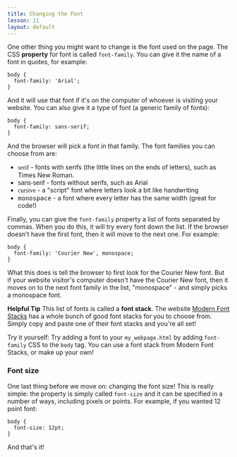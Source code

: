 ```yaml
---
title: Changing the Font
lesson: 11
layout: default
---
```


One other thing you might want to change is the font used on the page. The CSS **property** for font is called `font-family`. You can give it the name of a font in quotes, for example: 

```
body {
  font-family: 'Arial';
}
```

And it will use that font if it's on the computer of whoever is visiting your website. You can also give it a type of font (a generic family of fonts):

```
body {
  font-family: sans-serif; 
}
```

And the browser will pick a font in that family. The font families you can choose from are: 

- <span style="font-family:serif">serif</span> - fonts with serifs (the little lines on the ends of letters), such as Times New Roman.
- <span style="font-family:sans-serif">sans-serif</span> - fonts without serifs, such as Arial
- <span style="font-family:cursive">cursive</span> - a "script" font where letters look a bit like handwriting
- <span style="font-family:monospace">monospace</span> - a font where every letter has the same width (great for code!)

Finally, you can give the `font-family` property a list of fonts separated by commas. When you do this, it will try every font down the list. If the browser doesn't have the first font, then it will move to the next one. For example: 

```
body {
  font-family: 'Courier New', monospace;
}
```

What this does is tell the browser to first look for the Courier New font. But if your website visitor's computer doesn't have the Courier New font, then it moves on to the next font family in the list, "monospace" - and simply picks a monospace font. 

**Helpful Tip** This list of fonts is called a **font stack**. The website [Modern Font Stacks](https://modernfontstacks.com/) has a whole bunch of good font stacks for you to choose from. Simply copy and paste one of their font stacks and you're all set!

Try it yourself: Try adding a font to your `my_webpage.html` by adding `font-family` CSS to the `body` tag. You can use a font stack from Modern Font Stacks, or make up your own!

### Font size

One last thing before we move on: changing the font size! This is really simple: the property is simply called `font-size` and it can be specified in a number of ways, including pixels or points. For example, if you wanted 12 point font: 

```
body {
  font-size: 12pt;
}
```

And that's it!
